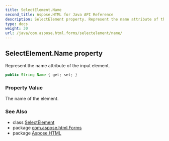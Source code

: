 ```yaml
---
title: SelectElement.Name
second_title: Aspose.HTML for Java API Reference
description: SelectElement property. Represent the name attribute of the input element
type: docs
weight: 30
url: /java/com.aspose.html.forms/selectelement/name/
---
```

## SelectElement.Name property

Represent the name attribute of the input element.

```java
public String Name { get; set; }
```

### Property Value

The name of the element.

### See Also

* class [SelectElement](../)
* package [com.aspose.html.Forms](../../selectelement/)
* package [Aspose.HTML](../../../)
